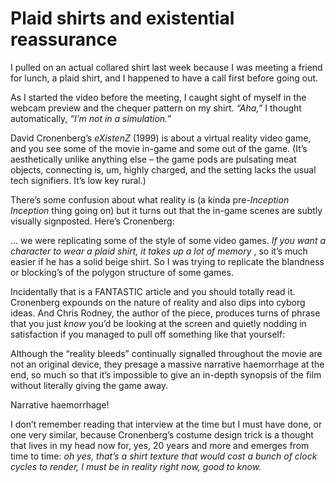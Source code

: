# Plaid shirts and existential reassurance

I pulled on an actual collared shirt last week because I was meeting a friend
for lunch, a plaid shirt, and I happened to have a call first before going
out.

As I started the video before the meeting, I caught sight of myself in the
webcam preview and the chequer pattern on my shirt. _“Aha,”_ I thought
automatically, _“I’m not in a simulation.”_

David Cronenberg’s _eXistenZ_ (1999) is about a virtual reality video game,
and you see some of the movie in-game and some out of the game. (It’s
aesthetically unlike anything else – the game pods are pulsating meat objects,
connecting is, um, highly charged, and the setting lacks the usual tech
signifiers. It’s low key rural.)

There’s some confusion about what reality is (a kinda pre-_Inception_
_Inception_ thing going on) but it turns out that the in-game scenes are
subtly visually signposted. Here’s Cronenberg:

… we were replicating some of the style of some video games. _If you want a
character to wear a plaid shirt, it takes up a lot of memory_ , so it’s much
easier if he has a solid beige shirt. So I was trying to replicate the
blandness or blocking’s of the polygon structure of some games.

Incidentally that is a FANTASTIC article and you should totally read it.
Cronenberg expounds on the nature of reality and also dips into cyborg ideas.
And Chris Rodney, the author of the piece, produces turns of phrase that you
just _know_ you’d be looking at the screen and quietly nodding in satisfaction
if you managed to pull off something like that yourself:

Although the “reality bleeds” continually signalled throughout the movie are
not an original device, they presage a massive narrative haemorrhage at the
end, so much so that it’s impossible to give an in-depth synopsis of the film
without literally giving the game away.

Narrative haemorrhage!

I don’t remember reading that interview at the time but I must have done, or
one very similar, because Cronenberg’s costume design trick is a thought that
lives in my head now for, yes, 20 years and more and emerges from time to
time: _oh yes, that’s a shirt texture that would cost a bunch of clock cycles
to render, I must be in reality right now, good to know._
